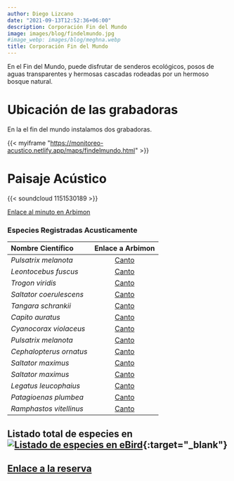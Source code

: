 ```yaml
---
author: Diego Lizcano
date: "2021-09-13T12:52:36+06:00"
description: Corporación Fin del Mundo
image: images/blog/findelmundo.jpg
#image_webp: images/blog/meghna.webp
title: Corporación Fin del Mundo
---
```


En el Fin del Mundo, puede disfrutar de senderos ecológicos, posos de aguas transparentes y hermosas cascadas rodeadas por un hermoso bosque natural.

# Ubicación de las grabadoras

En la el fin del mundo instalamos dos grabadoras.

{{< myiframe "https://monitoreo-acustico.netlify.app/maps/findelmundo.html" >}}


# Paisaje Acústico

{{< soundcloud 1151530189 >}}

[Enlace al minuto en Arbimon](https://arbimon.rfcx.org/project/destinos-awake/visualizer/rec/46073585)


### Especies Registradas Acusticamente


|__Nombre Científico__| Enlace a Arbimon|
| :---        |     :----:   |
|_Pulsatrix melanota_|	[Canto](	https://arbimon.rfcx.org/project/destinos-awake/visualizer/rec/46072932?gain=15	)|
|_Leontocebus fuscus_|	[Canto](	https://arbimon.rfcx.org/project/destinos-awake/visualizer/rec/46073538/?gain=10	)|
|_Trogon viridis_|	[Canto](	https://arbimon.rfcx.org/project/destinos-awake/visualizer/rec/46073585?gain=10	)|
|_Saltator coerulescens_|	[Canto](	https://arbimon.rfcx.org/project/destinos-awake/visualizer/rec/46073585?gain=10	)|
|_Tangara schrankii_|	[Canto](	https://arbimon.rfcx.org/project/destinos-awake/visualizer/rec/46073569?gain=10	)|
|_Capito auratus_|	[Canto](	https://arbimon.rfcx.org/project/destinos-awake/visualizer/rec/46073590?gain=10	)|
|_Cyanocorax violaceus_|	[Canto](	https://arbimon.rfcx.org/project/destinos-awake/visualizer/rec/46074020?gain=15	)|
|_Pulsatrix melanota_|	[Canto](	https://arbimon.rfcx.org/project/destinos-awake/visualizer/rec/46072932?gain=15	)|
|_Cephalopterus ornatus_|	[Canto](	https://arbimon.rfcx.org/project/destinos-awake/visualizer/rec/46074526?gain=15	)|
|_Saltator maximus_|	[Canto](	https://arbimon.rfcx.org/project/destinos-awake/visualizer/rec/47614025?gain=15	)|
|_Saltator maximus_|	[Canto](	https://arbimon.rfcx.org/project/destinos-awake/visualizer/rec/47614131?gain=15	)|
|_Legatus leucophaius_|	[Canto](	https://arbimon.rfcx.org/project/destinos-awake/visualizer/rec/46069221?gain=15	)|
|_Patagioenas plumbea_|	[Canto](	https://arbimon.rfcx.org/project/destinos-awake/visualizer/rec/46069221?gain=15	)|
|_Ramphastos vitellinus_|	[Canto](	https://arbimon.rfcx.org/project/destinos-awake/visualizer/rec/47614751?gain=15	)|


## Listado total de especies en[![Listado de especies en eBird](/images/blog/Logo_ebird.png "El Escondite eBird hotspot")](https://ebird.org/colombia/hotspot/L2785896){:target="_blank"}


## [Enlace a la reserva](https://corporacionturisticafindelmundooficial.negocio.site)

